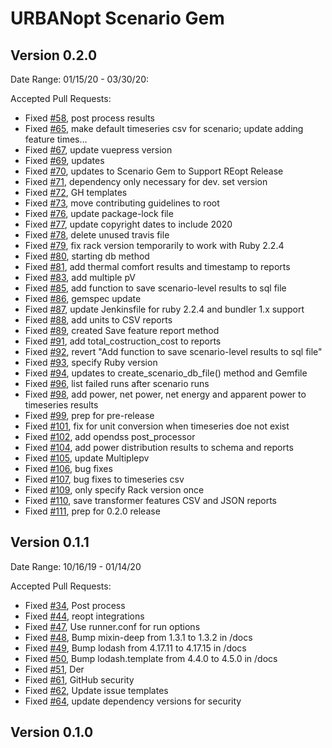 # URBANopt Scenario Gem

## Version 0.2.0
 
Date Range: 01/15/20 - 03/30/20:

Accepted Pull Requests:

- Fixed [#58]( https://github.com/urbanopt/urbanopt-scenario-gem/pull/58 ), post process results
- Fixed [#65]( https://github.com/urbanopt/urbanopt-scenario-gem/pull/65 ), make default timeseries csv for scenario; update adding feature times…
- Fixed [#67]( https://github.com/urbanopt/urbanopt-scenario-gem/pull/67 ), update vuepress version
- Fixed [#69]( https://github.com/urbanopt/urbanopt-scenario-gem/pull/69 ), updates
- Fixed [#70]( https://github.com/urbanopt/urbanopt-scenario-gem/pull/70 ), updates to Scenario Gem to Support REopt Release
- Fixed [#71]( https://github.com/urbanopt/urbanopt-scenario-gem/pull/71 ), dependency only necessary for dev. set version
- Fixed [#72]( https://github.com/urbanopt/urbanopt-scenario-gem/pull/72 ), GH templates
- Fixed [#73]( https://github.com/urbanopt/urbanopt-scenario-gem/pull/73 ), move contributing guidelines to root
- Fixed [#76]( https://github.com/urbanopt/urbanopt-scenario-gem/pull/76 ), update package-lock file
- Fixed [#77]( https://github.com/urbanopt/urbanopt-scenario-gem/pull/77 ), update copyright dates to include 2020
- Fixed [#78]( https://github.com/urbanopt/urbanopt-scenario-gem/pull/78 ), delete unused travis file
- Fixed [#79]( https://github.com/urbanopt/urbanopt-scenario-gem/pull/79 ), fix rack version temporarily to work with Ruby 2.2.4
- Fixed [#80]( https://github.com/urbanopt/urbanopt-scenario-gem/pull/80 ), starting db method
- Fixed [#81]( https://github.com/urbanopt/urbanopt-scenario-gem/pull/81 ), add thermal comfort results and timestamp to reports
- Fixed [#83]( https://github.com/urbanopt/urbanopt-scenario-gem/pull/83 ), add multiple pV
- Fixed [#85]( https://github.com/urbanopt/urbanopt-scenario-gem/pull/85 ), add function to save scenario-level results to sql file
- Fixed [#86]( https://github.com/urbanopt/urbanopt-scenario-gem/pull/86 ), gemspec update
- Fixed [#87]( https://github.com/urbanopt/urbanopt-scenario-gem/pull/87 ), update Jenkinsfile for ruby 2.2.4 and bundler 1.x support
- Fixed [#88]( https://github.com/urbanopt/urbanopt-scenario-gem/pull/88 ), add units to CSV reports
- Fixed [#89]( https://github.com/urbanopt/urbanopt-scenario-gem/pull/89 ), created Save feature report method
- Fixed [#91]( https://github.com/urbanopt/urbanopt-scenario-gem/pull/91 ), add total_costruction_cost to reports
- Fixed [#92]( https://github.com/urbanopt/urbanopt-scenario-gem/pull/92 ), revert "Add function to save scenario-level results to sql file"
- Fixed [#93]( https://github.com/urbanopt/urbanopt-scenario-gem/pull/93 ), specify Ruby version
- Fixed [#94]( https://github.com/urbanopt/urbanopt-scenario-gem/pull/94 ), updates to create_scenario_db_file() method and Gemfile
- Fixed [#96]( https://github.com/urbanopt/urbanopt-scenario-gem/pull/96 ), list failed runs after scenario runs
- Fixed [#98]( https://github.com/urbanopt/urbanopt-scenario-gem/pull/98 ), add power, net power, net energy and apparent power to timeseries results
- Fixed [#99]( https://github.com/urbanopt/urbanopt-scenario-gem/pull/99 ), prep for pre-release
- Fixed [#101]( https://github.com/urbanopt/urbanopt-scenario-gem/pull/101 ), fix for unit conversion when timeseries doe not exist
- Fixed [#102]( https://github.com/urbanopt/urbanopt-scenario-gem/pull/102 ), add opendss post_processor
- Fixed [#104]( https://github.com/urbanopt/urbanopt-scenario-gem/pull/104 ), add power distribution results to schema and reports
- Fixed [#105]( https://github.com/urbanopt/urbanopt-scenario-gem/pull/105 ), update Multiplepv
- Fixed [#106]( https://github.com/urbanopt/urbanopt-scenario-gem/pull/106 ), bug fixes
- Fixed [#107]( https://github.com/urbanopt/urbanopt-scenario-gem/pull/107 ), bug fixes to timeseries csv
- Fixed [#109]( https://github.com/urbanopt/urbanopt-scenario-gem/pull/109 ), only specify Rack version once
- Fixed [#110]( https://github.com/urbanopt/urbanopt-scenario-gem/pull/110 ), save transformer features CSV and JSON reports
- Fixed [#111]( https://github.com/urbanopt/urbanopt-scenario-gem/pull/111 ), prep for 0.2.0 release



## Version 0.1.1

Date Range: 10/16/19 - 01/14/20

Accepted Pull Requests:
- Fixed [#34]( https://github.com/urbanopt/urbanopt-scenario-gem/pull/34 ), Post process
- Fixed [#44]( https://github.com/urbanopt/urbanopt-scenario-gem/pull/44 ), reopt integrations
- Fixed [#47]( https://github.com/urbanopt/urbanopt-scenario-gem/pull/47 ), Use runner.conf for run options
- Fixed [#48]( https://github.com/urbanopt/urbanopt-scenario-gem/pull/48 ), Bump mixin-deep from 1.3.1 to 1.3.2 in /docs
- Fixed [#49]( https://github.com/urbanopt/urbanopt-scenario-gem/pull/49 ), Bump lodash from 4.17.11 to 4.17.15 in /docs
- Fixed [#50]( https://github.com/urbanopt/urbanopt-scenario-gem/pull/50 ), Bump lodash.template from 4.4.0 to 4.5.0 in /docs
- Fixed [#51]( https://github.com/urbanopt/urbanopt-scenario-gem/pull/51 ), Der
- Fixed [#61]( https://github.com/urbanopt/urbanopt-scenario-gem/pull/61 ), GitHub security
- Fixed [#62]( https://github.com/urbanopt/urbanopt-scenario-gem/pull/62 ), Update issue templates
- Fixed [#64]( https://github.com/urbanopt/urbanopt-scenario-gem/pull/64 ), update dependency versions for security

## Version 0.1.0